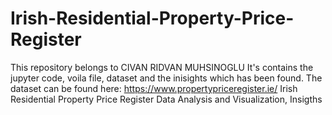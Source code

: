 # Irish-Residential-Property-Price-Register

This repository belongs to CIVAN RIDVAN MUHSINOGLU
It's contains the jupyter code, voila file, dataset and the inisights which has been found.
The dataset can be found here: https://www.propertypriceregister.ie/
Irish Residential Property Price Register Data Analysis and Visualization, Insigths
